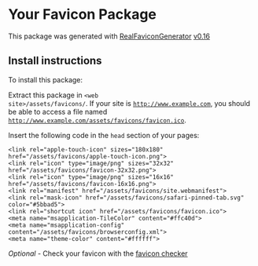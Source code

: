 # Your Favicon Package

This package was generated with [RealFaviconGenerator](https://realfavicongenerator.net/) [v0.16](https://realfavicongenerator.net/change_log#v0.16)

## Install instructions

To install this package:

Extract this package in <code>&lt;web site&gt;/assets/favicons/</code>. If your site is <code>http://www.example.com</code>, you should be able to access a file named <code>http://www.example.com/assets/favicons/favicon.ico</code>.

Insert the following code in the `head` section of your pages:

    <link rel="apple-touch-icon" sizes="180x180" href="/assets/favicons/apple-touch-icon.png">
    <link rel="icon" type="image/png" sizes="32x32" href="/assets/favicons/favicon-32x32.png">
    <link rel="icon" type="image/png" sizes="16x16" href="/assets/favicons/favicon-16x16.png">
    <link rel="manifest" href="/assets/favicons/site.webmanifest">
    <link rel="mask-icon" href="/assets/favicons/safari-pinned-tab.svg" color="#5bbad5">
    <link rel="shortcut icon" href="/assets/favicons/favicon.ico">
    <meta name="msapplication-TileColor" content="#ffc40d">
    <meta name="msapplication-config" content="/assets/favicons/browserconfig.xml">
    <meta name="theme-color" content="#ffffff">

*Optional* - Check your favicon with the [favicon checker](https://realfavicongenerator.net/favicon_checker)